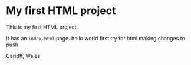 # My first HTML project

This is my first HTML project.

It has an `index.html` page.
hello world
first try for html
making changes to push

Caridff, Wales
